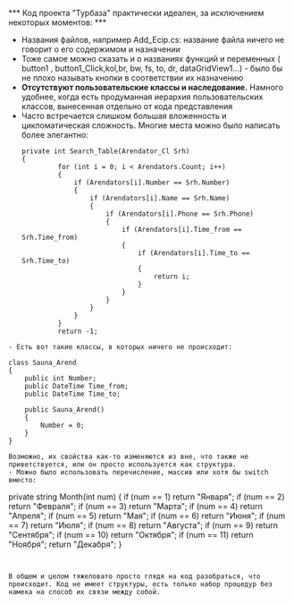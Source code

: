  
 *** Код проекта "Турбаза" практически идеален, за исключением некоторых
 моментов: ***

 - Названия файлов, например Add_Ecip.cs: название файла ничего не
   говорит о его содержимом и назначении
 - Тоже самое можно сказать и о названиях  функций и
   переменных ( button1 , button1_Click,kol,br, bw, fs, to, dr,
   dataGridView1...) - было бы не плохо называть
   кнопки в соответствии их назначению
 - __Отсутствуют пользовательские классы и наследование.__ Намного
   удобнее, когда есть продуманная иерархия пользовательских классов,
   вынесенная отдельно от кода представления
 - Часто встречается слишком большая вложенность и цикломатическая
   сложность. Многие места можно было написать более элегантно: 
   ```
   private int Search_Table(Arendator_Cl Srh)
   {
            for (int i = 0; i < Arendators.Count; i++)
            {
                if (Arendators[i].Number == Srh.Number)
                {
                    if (Arendators[i].Name == Srh.Name)
                    {
                        if (Arendators[i].Phone == Srh.Phone)
                        {
                            if (Arendators[i].Time_from == Srh.Time_from)
                            {
                                if (Arendators[i].Time_to == Srh.Time_to)
                                {
                                    return i;
                                }
                            }
                        }
                    }
                }
            }
            return -1;
 ```
- Есть вот такие классы, в которых ничего не происходит: 
  ```
    class Sauna_Arend
    {
        public int Number;
        public DateTime Time_from;
        public DateTime Time_to;
        
        public Sauna_Arend()
        {
            Number = 0;
        }
    }
  ```
  Возможно, их свойства как-то изменяются из вне, что также не
  приветствуется, или он просто используется как структура. 
- Можно было использовать перечисление, массив или хотя бы switch вместо: 
  ```
  private string Month(int num)
  {
            if (num == 1)
                return "Января";
            if (num == 2)
                return "Февраля";
            if (num == 3)
                return "Марта";
            if (num == 4)
                return "Апреля";
            if (num == 5)
                return "Мая";
            if (num == 6)
                return "Июня";
            if (num == 7)
                return "Июля";
            if (num == 8)
                return "Августа";
            if (num == 9)
                return "Сентября";
            if (num == 10)
                return "Октября";
            if (num == 11)
                return "Ноября";
            return "Декабря";
  }
  ```


 В общем и целом тяжеловато просто глядя на код разобраться, что
 происходит. Код не имеет структуры, есть только набор процедур без
 намека на способ их связи между собой. 
